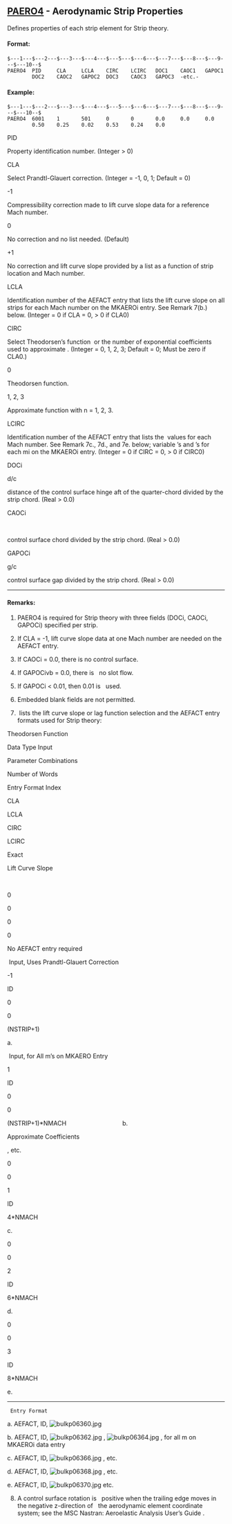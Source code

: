 ## [PAERO4](https://help.hexagonmi.com/bundle/MSC_Nastran_2022.4/page/Nastran_Combined_Book/qrg/bulkp/TOC.PAERO4.xhtml) - Aerodynamic Strip Properties

Defines properties of each strip element for Strip theory.

#### Format:

```nastran
$---1---$---2---$---3---$---4---$---5---$---6---$---7---$---8---$---9---$---10--$
PAERO4  PID     CLA     LCLA    CIRC    LCIRC   DOC1    CAOC1   GAPOC1          
        DOC2    CAOC2   GAPOC2  DOC3    CAOC3   GAPOC3  -etc.-                  
```
#### Example:

```nastran
$---1---$---2---$---3---$---4---$---5---$---6---$---7---$---8---$---9---$---10--$
PAERO4  6001    1       501     0       0       0.0     0.0     0.0             
        0.50    0.25    0.02    0.53    0.24    0.0                             
```
PID

Property identification number. (Integer > 0)

CLA

Select Prandtl-Glauert correction. (Integer = -1, 0, 1; Default = 0)

-1

Compressibility correction made to lift curve slope data for a reference Mach number.

0

No correction and no list needed. (Default)

+1

No correction and lift curve slope provided by a list as a function of strip location and Mach number.

LCLA

Identification number of the AEFACT entry that lists the lift curve slope on all strips for each Mach number on the MKAEROi entry. See Remark 7(b.) below. (Integer = 0 if CLA = 0, > 0 if CLA0)

CIRC

Select Theodorsen’s function  or the number of exponential coefficients used to approximate . (Integer = 0, 1, 2, 3; Default = 0; Must be zero if CLA0.)

0

Theodorsen function.

1, 2, 3

Approximate function with  n = 1, 2, 3.

LCIRC

Identification number of the AEFACT entry that lists the  values for each Mach number. See Remark 7c., 7d., and 7e. below; variable ’s and ’s for each mi on the MKAEROi entry. (Integer = 0 if CIRC = 0, > 0 if CIRC0)

DOCi

d/c

distance of the control surface hinge aft of the quarter-chord divided by the strip chord. (Real > 0.0)

CAOCi

 

control surface chord divided by the strip chord. (Real > 0.0)

GAPOCi

g/c

control surface gap divided by the strip chord. (Real > 0.0)

--------------------

#### Remarks:

1. PAERO4 is required for Strip theory with three fields (DOCi, CAOCi, GAPOCi) specified per strip.

2. If CLA = -1, lift curve slope data at one Mach number are needed on the AEFACT entry.

3. If CAOCi = 0.0, there is no control surface.

4. If GAPOCivb = 0.0, there is   no slot flow.

5. If GAPOCi < 0.01, then 0.01 is   used.

6. Embedded blank fields are not permitted.

7.  lists the lift curve slope or lag function selection and the AEFACT entry formats used for Strip theory:

Theodorsen Function

Data Type Input

Parameter Combinations

Number of Words

Entry Format Index

CLA

LCLA

CIRC

LCIRC

Exact

Lift Curve Slope

 

0

0

0

0

No AEFACT entry required

 Input, Uses Prandtl-Glauert Correction

-1

ID

0

0

(NSTRIP+1)

a.

 Input, for All m’s on MKAERO Entry

1

ID

0

0

(NSTRIP+1)*NMACH                                 b.

Approximate Coefficients

, etc.

0

0

1

ID

4*NMACH

c.

0

0

2

ID

6*NMACH

d.

0

0

3

ID

8*NMACH

e.

--------------------

     Entry Format

a. AEFACT, ID,  ![bulkp06360.jpg](https://help-be.hexagonmi.com/bundle/MSC_Nastran_2022.4/page/Nastran_Combined_Book/qrg/bulkp/../../../assets/bulkp06360.jpg?_LANG=enus)

b. AEFACT, ID,  ![bulkp06362.jpg](https://help-be.hexagonmi.com/bundle/MSC_Nastran_2022.4/page/Nastran_Combined_Book/qrg/bulkp/../../../assets/bulkp06362.jpg?_LANG=enus) ,  ![bulkp06364.jpg](https://help-be.hexagonmi.com/bundle/MSC_Nastran_2022.4/page/Nastran_Combined_Book/qrg/bulkp/../../../assets/bulkp06364.jpg?_LANG=enus) , for all m on MKAEROi data entry

c. AEFACT, ID,  ![bulkp06366.jpg](https://help-be.hexagonmi.com/bundle/MSC_Nastran_2022.4/page/Nastran_Combined_Book/qrg/bulkp/../../../assets/bulkp06366.jpg?_LANG=enus) , etc.

d. AEFACT, ID,  ![bulkp06368.jpg](https://help-be.hexagonmi.com/bundle/MSC_Nastran_2022.4/page/Nastran_Combined_Book/qrg/bulkp/../../../assets/bulkp06368.jpg?_LANG=enus) , etc.

e. AEFACT, ID,  ![bulkp06370.jpg](https://help-be.hexagonmi.com/bundle/MSC_Nastran_2022.4/page/Nastran_Combined_Book/qrg/bulkp/../../../assets/bulkp06370.jpg?_LANG=enus)  etc.

8. A control surface rotation is   positive when the trailing edge moves in the negative z-direction of   the aerodynamic element coordinate system; see the  MSC Nastran: Aeroelastic Analysis User’s Guide .

